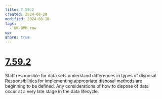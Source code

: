 ```yaml
---
title: 7.59.2
created: 2024-08-28
modified: 2024-08-28
tags:
  - UK-DMM_row
up: 
share: true
---
```

# [7.59.2](7.59.2.md)

Staff responsible for data sets understand differences in types of disposal. Responsibilities for implementing appropriate disposal methods are beginning to be defined. Any considerations of how to dispose of data occur at a very late stage in the data lifecycle.
